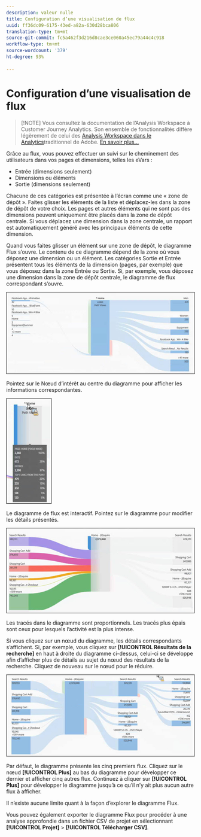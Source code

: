 ```yaml
---
description: valeur nulle
title: Configuration d’une visualisation de flux
uuid: ff36dc09-6175-43ed-a82a-630d28bca806
translation-type: tm+mt
source-git-commit: fc5a462f3d216d8cae3ce060a45ec79a44c4c918
workflow-type: tm+mt
source-wordcount: '379'
ht-degree: 93%

---
```



# Configuration d’une visualisation de flux

>[!NOTE] Vous consultez la documentation de l’Analysis Workspace à Customer Journey Analytics. Son ensemble de fonctionnalités diffère légèrement de celui des [Analysis Workspace dans le Analytics](https://docs.adobe.com/content/help/fr-FR/analytics/analyze/analysis-workspace/home.html)traditionnel de Adobe. [En savoir plus...](/help/getting-started/cja-aa.md)

Grâce au flux, vous pouvez effectuer un suivi sur le cheminement des utilisateurs dans vos pages et dimensions, telles les eVars :

* Entrée (dimensions seulement)
* Dimensions ou éléments
* Sortie (dimensions seulement)

Chacune de ces catégories est présentée à l’écran comme une « zone de dépôt ». Faites glisser les éléments de la liste et déplacez-les dans la zone de dépôt de votre choix. Les pages et autres éléments qui ne sont pas des dimensions peuvent uniquement être placés dans la zone de dépôt centrale. Si vous déplacez une dimension dans la zone centrale, un rapport est automatiquement généré avec les principaux éléments de cette dimension.

Quand vous faites glisser un élément sur une zone de dépôt, le diagramme Flux s’ouvre. Le contenu de ce diagramme dépend de la zone où vous déposez une dimension ou un élément. Les catégories Sortie et Entrée présentent tous les éléments de la dimension (pages, par exemple) que vous déposez dans la zone Entrée ou Sortie. Si, par exemple, vous déposez une dimension dans la zone de dépôt centrale, le diagramme de flux correspondant s’ouvre.

![](assets/flow.jpg)

Pointez sur le Nœud d’intérêt au centre du diagramme pour afficher les informations correspondantes.

![](assets/flow4.jpg)

Le diagramme de flux est interactif. Pointez sur le diagramme pour modifier les détails présentés.

![](assets/flow2.jpg)

Les tracés dans le diagramme sont proportionnels. Les tracés plus épais sont ceux pour lesquels l’activité est la plus intense.

Si vous cliquez sur un nœud du diagramme, les détails correspondants s’affichent. Si, par exemple, vous cliquez sur **[!UICONTROL Résultats de la recherche]** en haut à droite du diagramme ci-dessus, celui-ci se développe afin d’afficher plus de détails au sujet du nœud des résultats de la recherche. Cliquez de nouveau sur le nœud pour le réduire.

![](assets/flow3.jpg)

Par défaut, le diagramme présente les cinq premiers flux. Cliquez sur le nœud **[!UICONTROL Plus]** au bas du diagramme pour développer ce dernier et afficher cinq autres flux. Continuez à cliquer sur **[!UICONTROL Plus]** pour développer le diagramme jusqu’à ce qu’il n’y ait plus aucun autre flux à afficher.

Il n’existe aucune limite quant à la façon d’explorer le diagramme Flux.

Vous pouvez également exporter le diagramme Flux pour procéder à une analyse approfondie dans un fichier CSV de projet en sélectionnant **[!UICONTROL Projet]** > **[!UICONTROL Télécharger CSV]**.

